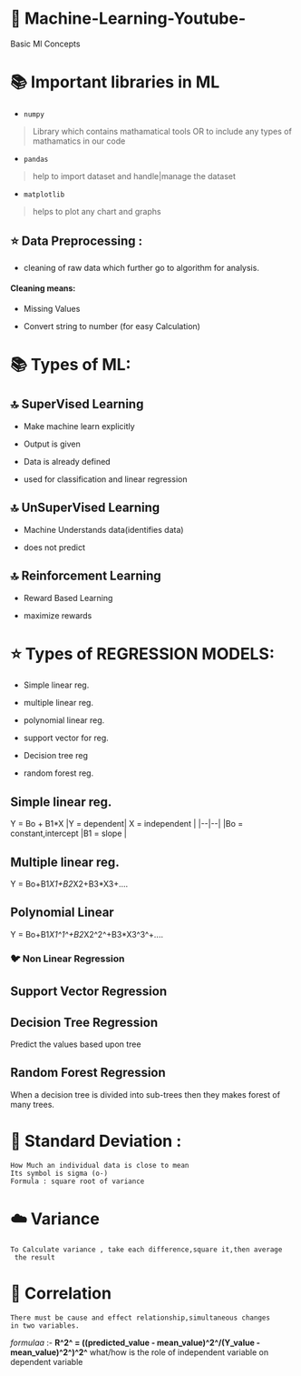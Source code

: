 
# :rocket: Machine-Learning-Youtube-

Basic Ml Concepts

# :books: Important libraries in ML

-  `numpy`

> Library which contains mathamatical tools OR to include any types of mathamatics in our code

-  `pandas`

> help to import dataset and handle|manage the dataset

-  `matplotlib`

> helps to plot any chart and graphs

## :star: Data Preprocessing :

- cleaning of raw data which further go to algorithm for analysis.

#### Cleaning means:

- Missing Values

- Convert string to number (for easy Calculation)

  
  

# :books: Types of ML:

  

## :top: SuperVised Learning

  

- Make machine learn explicitly

- Output is given

- Data is already defined

- used for classification and linear regression


## :top: UnSuperVised Learning

- Machine Understands data(identifies data)

- does not predict

## :top: Reinforcement Learning

- Reward Based Learning

- maximize rewards
# :star: Types of REGRESSION MODELS:

- Simple linear reg.

- multiple linear reg.

- polynomial linear reg.

- support vector for reg.

- Decision tree reg

- random forest reg.

## Simple linear reg.

Y = Bo + B1*X 
|Y = dependent| X = independent  |
|--|--|
|Bo = constant,intercept  |B1 = slope |
## Multiple linear reg.
Y = Bo+B1*X1+B2*X2+B3*X3+....
## Polynomial Linear
Y =  Bo+B1*X1^1^+B2*X2^2^+B3*X3^3^+....
### :bird: Non Linear Regression
## Support Vector Regression
## Decision Tree Regression
Predict the values based upon tree
## Random Forest Regression
When a decision tree is divided into sub-trees then they makes forest of many trees.	
# :shoe: Standard Deviation : 
	How Much an individual data is close to mean
	Its symbol is sigma (o-)
	Formula : square root of variance
# :cloud: Variance 
	To Calculate variance , take each difference,square it,then average 			    
     the result
    
# :ring: Correlation
    There must be cause and effect relationship,simultaneous changes 
    in two variables.
    
   *formulaa* :-
 **R^2^ = ((predicted_value - mean_value)^2^/(Y_value - mean_value)^2^)^2^**
 what/how is the role of independent variable on dependent variable